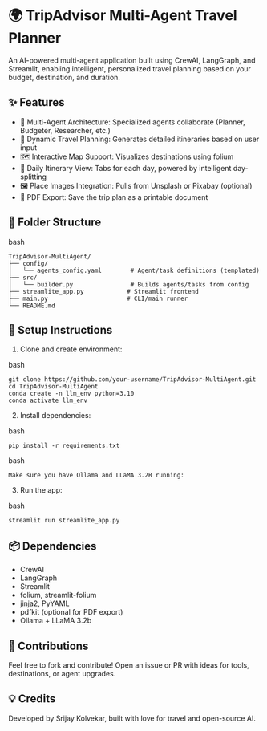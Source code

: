 # 🌍 TripAdvisor Multi-Agent Travel Planner
An AI-powered multi-agent application built using CrewAI, LangGraph, and Streamlit, enabling intelligent, personalized travel planning based on your budget, destination, and duration.



## ✨ Features
- 🧠 Multi-Agent Architecture: Specialized agents collaborate (Planner, Budgeter, Researcher, etc.)
- 🧳 Dynamic Travel Planning: Generates detailed itineraries based on user input
- 🗺️ Interactive Map Support: Visualizes destinations using folium
- 🧭 Daily Itinerary View: Tabs for each day, powered by intelligent day-splitting
- 🖼️ Place Images Integration: Pulls from Unsplash or Pixabay (optional)
- 📄 PDF Export: Save the trip plan as a printable document

## 📁 Folder Structure

bash 
```
TripAdvisor-MultiAgent/
├── config/
│   └── agents_config.yaml        # Agent/task definitions (templated)
├── src/
│   └── builder.py                # Builds agents/tasks from config
├── streamlite_app.py            # Streamlit frontend
├── main.py                      # CLI/main runner
└── README.md
```

## 🚀 Setup Instructions
1. Clone and create environment:

bash 
```
git clone https://github.com/your-username/TripAdvisor-MultiAgent.git
cd TripAdvisor-MultiAgent
conda create -n llm_env python=3.10
conda activate llm_env

```
2. Install dependencies:

bash 
```
pip install -r requirements.txt
```

bash
```
Make sure you have Ollama and LLaMA 3.2B running:
```

3. Run the app:

bash
```
streamlit run streamlite_app.py

```


## 📦 Dependencies
- CrewAI
- LangGraph
- Streamlit
- folium, streamlit-folium
- jinja2, PyYAML
- pdfkit (optional for PDF export)
- Ollama + LLaMA 3.2b


## 🤝 Contributions
Feel free to fork and contribute! Open an issue or PR with ideas for tools, destinations, or agent upgrades.

## 💡 Credits
Developed by Srijay Kolvekar, built with love for travel and open-source AI.

